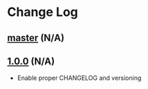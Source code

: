 # Change Log

## [master](https://github.com/arangodb/go-driver/tree/master) (N/A)

## [1.0.0](https://github.com/arangodb/go-driver/tree/1.0.0) (N/A)
- Enable proper CHANGELOG and versioning